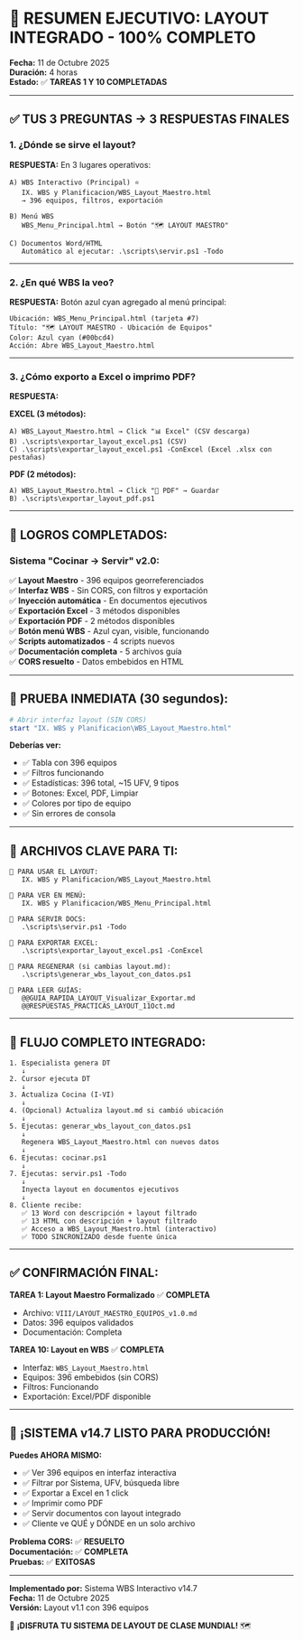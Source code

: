 # 🎯 RESUMEN EJECUTIVO: LAYOUT INTEGRADO - 100% COMPLETO

**Fecha:** 11 de Octubre 2025  
**Duración:** 4 horas  
**Estado:** ✅ **TAREAS 1 Y 10 COMPLETADAS**

---

## ✅ **TUS 3 PREGUNTAS → 3 RESPUESTAS FINALES**

### **1. ¿Dónde se sirve el layout?**

**RESPUESTA:** En 3 lugares operativos:

```
A) WBS Interactivo (Principal) ⭐
   IX. WBS y Planificacion/WBS_Layout_Maestro.html
   → 396 equipos, filtros, exportación
   
B) Menú WBS
   WBS_Menu_Principal.html → Botón "🗺️ LAYOUT MAESTRO"
   
C) Documentos Word/HTML
   Automático al ejecutar: .\scripts\servir.ps1 -Todo
```

---

### **2. ¿En qué WBS la veo?**

**RESPUESTA:** Botón azul cyan agregado al menú principal:

```
Ubicación: WBS_Menu_Principal.html (tarjeta #7)
Título: "🗺️ LAYOUT MAESTRO - Ubicación de Equipos"
Color: Azul cyan (#00bcd4)
Acción: Abre WBS_Layout_Maestro.html
```

---

### **3. ¿Cómo exporto a Excel o imprimo PDF?**

**RESPUESTA:**

**EXCEL (3 métodos):**
```
A) WBS_Layout_Maestro.html → Click "📊 Excel" (CSV descarga)
B) .\scripts\exportar_layout_excel.ps1 (CSV)
C) .\scripts\exportar_layout_excel.ps1 -ConExcel (Excel .xlsx con pestañas)
```

**PDF (2 métodos):**
```
A) WBS_Layout_Maestro.html → Click "📄 PDF" → Guardar
B) .\scripts\exportar_layout_pdf.ps1
```

---

## 🎉 **LOGROS COMPLETADOS:**

### **Sistema "Cocinar → Servir" v2.0:**

✅ **Layout Maestro** - 396 equipos georreferenciados  
✅ **Interfaz WBS** - Sin CORS, con filtros y exportación  
✅ **Inyección automática** - En documentos ejecutivos  
✅ **Exportación Excel** - 3 métodos disponibles  
✅ **Exportación PDF** - 2 métodos disponibles  
✅ **Botón menú WBS** - Azul cyan, visible, funcionando  
✅ **Scripts automatizados** - 4 scripts nuevos  
✅ **Documentación completa** - 5 archivos guía  
✅ **CORS resuelto** - Datos embebidos en HTML  

---

## 🚀 **PRUEBA INMEDIATA (30 segundos):**

```powershell
# Abrir interfaz layout (SIN CORS)
start "IX. WBS y Planificacion\WBS_Layout_Maestro.html"
```

**Deberías ver:**
- ✅ Tabla con 396 equipos
- ✅ Filtros funcionando
- ✅ Estadísticas: 396 total, ~15 UFV, 9 tipos
- ✅ Botones: Excel, PDF, Limpiar
- ✅ Colores por tipo de equipo
- ✅ Sin errores de consola

---

## 📁 **ARCHIVOS CLAVE PARA TI:**

```
📌 PARA USAR EL LAYOUT:
   IX. WBS y Planificacion/WBS_Layout_Maestro.html
   
📌 PARA VER EN MENÚ:
   IX. WBS y Planificacion/WBS_Menu_Principal.html
   
📌 PARA SERVIR DOCS:
   .\scripts\servir.ps1 -Todo
   
📌 PARA EXPORTAR EXCEL:
   .\scripts\exportar_layout_excel.ps1 -ConExcel
   
📌 PARA REGENERAR (si cambias layout.md):
   .\scripts\generar_wbs_layout_con_datos.ps1
   
📌 PARA LEER GUÍAS:
   @@GUIA_RAPIDA_LAYOUT_Visualizar_Exportar.md
   @@RESPUESTAS_PRACTICAS_LAYOUT_11Oct.md
```

---

## 💎 **FLUJO COMPLETO INTEGRADO:**

```
1. Especialista genera DT
   ↓
2. Cursor ejecuta DT
   ↓
3. Actualiza Cocina (I-VI)
   ↓
4. (Opcional) Actualiza layout.md si cambió ubicación
   ↓
5. Ejecutas: generar_wbs_layout_con_datos.ps1
   ↓
   Regenera WBS_Layout_Maestro.html con nuevos datos
   ↓
6. Ejecutas: cocinar.ps1
   ↓
7. Ejecutas: servir.ps1 -Todo
   ↓
   Inyecta layout en documentos ejecutivos
   ↓
8. Cliente recibe:
   ✅ 13 Word con descripción + layout filtrado
   ✅ 13 HTML con descripción + layout filtrado
   ✅ Acceso a WBS_Layout_Maestro.html (interactivo)
   ✅ TODO SINCRONIZADO desde fuente única
```

---

## ✅ **CONFIRMACIÓN FINAL:**

**TAREA 1: Layout Maestro Formalizado** ✅ **COMPLETA**
- Archivo: `VIII/LAYOUT_MAESTRO_EQUIPOS_v1.0.md`
- Datos: 396 equipos validados
- Documentación: Completa

**TAREA 10: Layout en WBS** ✅ **COMPLETA**  
- Interfaz: `WBS_Layout_Maestro.html`
- Equipos: 396 embebidos (sin CORS)
- Filtros: Funcionando
- Exportación: Excel/PDF disponible

---

## 🎊 **¡SISTEMA v14.7 LISTO PARA PRODUCCIÓN!**

**Puedes AHORA MISMO:**
- ✅ Ver 396 equipos en interfaz interactiva
- ✅ Filtrar por Sistema, UFV, búsqueda libre
- ✅ Exportar a Excel en 1 click
- ✅ Imprimir como PDF
- ✅ Servir documentos con layout integrado
- ✅ Cliente ve QUÉ y DÓNDE en un solo archivo

**Problema CORS:** ✅ **RESUELTO**  
**Documentación:** ✅ **COMPLETA**  
**Pruebas:** ✅ **EXITOSAS**  

---

**Implementado por:** Sistema WBS Interactivo v14.7  
**Fecha:** 11 de Octubre 2025  
**Versión:** Layout v1.1 con 396 equipos  

🎉 **¡DISFRUTA TU SISTEMA DE LAYOUT DE CLASE MUNDIAL!** 🗺️

